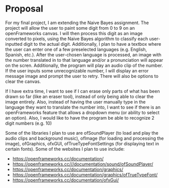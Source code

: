 # Proposal
For my final project, I am extending the Naive Bayes assignment. The project will allow the user to paint some digit from 0 to 9 
on an openFrameworks canvas. I will then process this digit as an image converted to pixels, using the Naive Bayes algorithm to classify
each user-inputted digit to the actual digit. Additionally, I plan to have a textbox where the user can enter one of a few preselected 
languages (e.g. English, Spanish, etc.). After the user-chosen language is processed, an image with the number translated in to that language 
and/or a pronunciation will appear on the scren. Additionally, the program will play an audio clip of the number. If the user inputs 
some unrecognizable number, I will display an error message image and prompt the user to retry.
There will also be options to clear the canvas.

If I have extra time, I want to see if I can erase only parts of what has been drawn so far (like an eraser tool), instead of only being 
able to clear the image entirely. Also, instead of having the user manually type in the language they want to translate the number into, 
I want to see if there is an openFrameworks feature that allows a dropdown menu (or ability to select an option). Also, I would like to
have the program be able to recognize 2 digit numbers (e.g. 10)

Some of the libraries I plan to use are ofSoundPlayer (to load and play the audio clips and background music), ofImage (for loading and 
processing the image), ofGraphics, ofxGUI, ofTrueTypeFontSettings (for displaying text in certain fonts). Some of the websites I plan
to use include:
- https://openframeworks.cc/documentation/
- https://openframeworks.cc///documentation/sound/ofSoundPlayer/
- https://openframeworks.cc/documentation/graphics/
- https://openframeworks.cc/documentation/graphics/ofTrueTypeFont/
- https://openframeworks.cc/documentation/ofxGui/ 